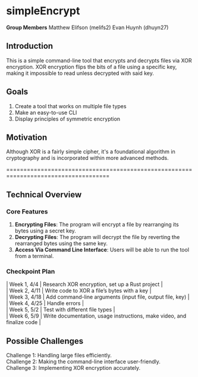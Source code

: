# **simpleEncrypt**
**Group Members**
Matthew Elifson (melifs2)
Evan Huynh (dhuyn27)  

## **Introduction**  
This is a simple command-line tool that encrypts and decrypts files via XOR encryption. XOR encryption flips the bits of a file using a specific key, making it impossible to read unless decrypted with said key.

## **Goals**    
1. Create a tool that works on multiple file types
2. Make an easy-to-use CLI
3. Display principles of symmetric encryption

## **Motivation**
Although XOR is a fairly simple cipher, it's a foundational algorithm in cryptography and is incorporated within more advanced methods.

====================================================================================

## **Technical Overview**  
### **Core Features**
1. **Encrypting Files**: The program will encrypt a file by rearranging its bytes using a secret key.  
2. **Decrypting Files**: The program will decrypt the file by reverting the rearranged bytes using the same key.  
3. **Access Via Command Line Interface**: Users will be able to run the tool from a terminal.  

### **Checkpoint Plan**  
| Week 1, 4/4 | Research XOR encryption, set up a Rust project |  
| Week 2, 4/11 | Write code to XOR a file’s bytes with a key |  
| Week 3, 4/18 | Add command-line arguments (input file, output file, key) |  
| Week 4, 4/25 | Handle errors |  
| Week 5, 5/2 | Test with different file types |  
| Week 6, 5/9 | Write documentation, usage instructions, make video, and finalize code |  

## **Possible Challenges**  
Challenge 1: Handling large files efficiently.  
Challenge 2: Making the command-line interface user-friendly.  
Challenge 3: Implementing XOR encryption accurately.
